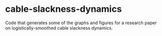 # cable-slackness-dynamics
Code that generates some of the graphs and figures for a research paper on logistically-smoothed cable slackness dynamics.
